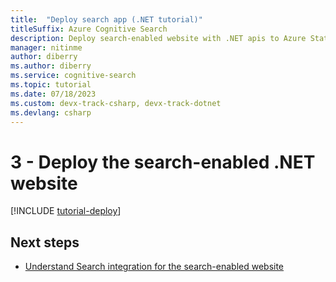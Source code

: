 ```yaml
---
title:  "Deploy search app (.NET tutorial)"
titleSuffix: Azure Cognitive Search
description: Deploy search-enabled website with .NET apis to Azure Static web app.
manager: nitinme
author: diberry
ms.author: diberry
ms.service: cognitive-search
ms.topic: tutorial
ms.date: 07/18/2023
ms.custom: devx-track-csharp, devx-track-dotnet
ms.devlang: csharp
---
```


# 3 - Deploy the search-enabled .NET website

[!INCLUDE [tutorial-deploy](includes/tutorial-add-search-website-create-app.md)]

## Next steps

* [Understand Search integration for the search-enabled website](tutorial-csharp-search-query-integration.md)
